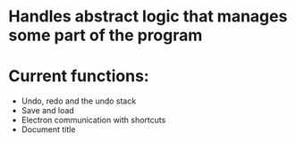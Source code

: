 # Handles abstract logic that manages some part of the program

# Current functions:
* Undo, redo and the undo stack
* Save and load
* Electron communication with shortcuts
* Document title
